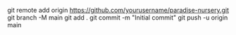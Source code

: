 git remote add origin https://github.com/yourusername/paradise-nursery.git
git branch -M main
git add .
git commit -m "Initial commit"
git push -u origin main
